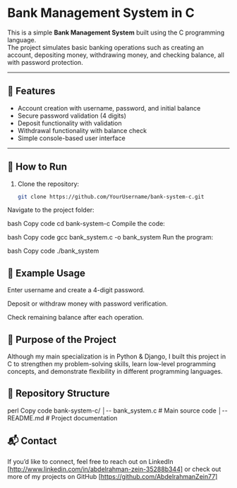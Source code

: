 # Bank Management System in C

This is a simple **Bank Management System** built using the C programming language.  
The project simulates basic banking operations such as creating an account, depositing money, withdrawing money, and checking balance, all with password protection.

---

## 🔑 Features
- Account creation with username, password, and initial balance  
- Secure password validation (4 digits)  
- Deposit functionality with validation  
- Withdrawal functionality with balance check  
- Simple console-based user interface  

---

## 🚀 How to Run
1. Clone the repository:
   ```bash
   git clone https://github.com/YourUsername/bank-system-c.git
Navigate to the project folder:

bash
Copy code
cd bank-system-c
Compile the code:

bash
Copy code
gcc bank_system.c -o bank_system
Run the program:

bash
Copy code
./bank_system
## 📌 Example Usage
Enter username and create a 4-digit password.

Deposit or withdraw money with password verification.

Check remaining balance after each operation.

## 🎯 Purpose of the Project
Although my main specialization is in Python & Django, I built this project in C to strengthen my problem-solving skills, learn low-level programming concepts, and demonstrate flexibility in different programming languages.

## 📂 Repository Structure
perl
Copy code
bank-system-c/
│-- bank_system.c     # Main source code
│-- README.md         # Project documentation
## 📬 Contact
If you’d like to connect, feel free to reach out on
LinkedIn [http://www.linkedin.com/in/abdelrahman-zein-35288b344] or check out more of my projects on
GitHub [https://github.com/AbdelrahmanZein77]

